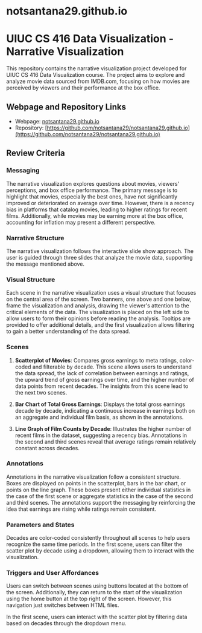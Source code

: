 # notsantana29.github.io

# UIUC CS 416 Data Visualization - Narrative Visualization

This repository contains the narrative visualization project developed for UIUC CS 416 Data Visualization course. The project aims to explore and analyze movie data sourced from IMDB.com, focusing on how movies are perceived by viewers and their performance at the box office.

## Webpage and Repository Links

- Webpage: [notsantana29.github.io](https://notsantana29.github.io)
- Repository: [https://github.com/notsantana29/notsantana29.github.io](https://github.com/notsantana29/notsantana29.github.io)

## Review Criteria

### Messaging

The narrative visualization explores questions about movies, viewers' perceptions, and box office performance. The primary message is to highlight that movies, especially the best ones, have not significantly improved or deteriorated on average over time. However, there is a recency bias in platforms that catalog movies, leading to higher ratings for recent films. Additionally, while movies may be earning more at the box office, accounting for inflation may present a different perspective.

### Narrative Structure

The narrative visualization follows the interactive slide show approach. The user is guided through three slides that analyze the movie data, supporting the message mentioned above.

### Visual Structure

Each scene in the narrative visualization uses a visual structure that focuses on the central area of the screen. Two banners, one above and one below, frame the visualization and analysis, drawing the viewer's attention to the critical elements of the data. The visualization is placed on the left side to allow users to form their opinions before reading the analysis. Tooltips are provided to offer additional details, and the first visualization allows filtering to gain a better understanding of the data spread.

### Scenes

1. **Scatterplot of Movies**: Compares gross earnings to meta ratings, color-coded and filterable by decade. This scene allows users to understand the data spread, the lack of correlation between earnings and ratings, the upward trend of gross earnings over time, and the higher number of data points from recent decades. The insights from this scene lead to the next two scenes.

2. **Bar Chart of Total Gross Earnings**: Displays the total gross earnings decade by decade, indicating a continuous increase in earnings both on an aggregate and individual film basis, as shown in the annotations.

3. **Line Graph of Film Counts by Decade**: Illustrates the higher number of recent films in the dataset, suggesting a recency bias. Annotations in the second and third scenes reveal that average ratings remain relatively constant across decades.

### Annotations

Annotations in the narrative visualization follow a consistent structure. Boxes are displayed on points in the scatterplot, bars in the bar chart, or points on the line graph. These boxes present either individual statistics in the case of the first scene or aggregate statistics in the case of the second and third scenes. The annotations support the messaging by reinforcing the idea that earnings are rising while ratings remain consistent.

### Parameters and States

Decades are color-coded consistently throughout all scenes to help users recognize the same time periods. In the first scene, users can filter the scatter plot by decade using a dropdown, allowing them to interact with the visualization.

### Triggers and User Affordances

Users can switch between scenes using buttons located at the bottom of the screen. Additionally, they can return to the start of the visualization using the home button at the top right of the screen. However, this navigation just switches between HTML files.

In the first scene, users can interact with the scatter plot by filtering data based on decades through the dropdown menu.
